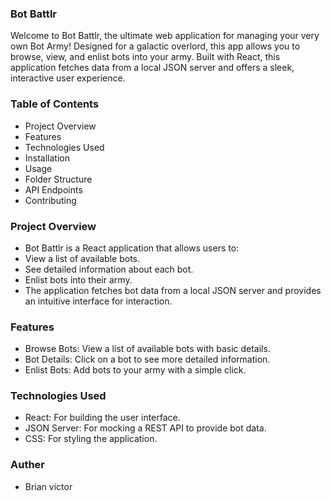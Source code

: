 ### Bot Battlr
Welcome to Bot Battlr, the ultimate web application for managing your very own Bot Army! Designed for a galactic overlord, this app allows you to browse, view, and enlist bots into your army. Built with React, this application fetches data from a local JSON server and offers a sleek, interactive user experience.

### Table of Contents
- Project Overview
- Features
- Technologies Used
- Installation
- Usage
- Folder Structure
- API Endpoints
- Contributing
  
### Project Overview
- Bot Battlr is a React application that allows users to:
- View a list of available bots.
- See detailed information about each bot.
- Enlist bots into their army.
- The application fetches bot data from a local JSON server and provides an intuitive interface for interaction.

### Features
- Browse Bots: View a list of available bots with basic details.
- Bot Details: Click on a bot to see more detailed information.
- Enlist Bots: Add bots to your army with a simple click.
### Technologies Used
- React: For building the user interface.
- JSON Server: For mocking a REST API to provide bot data.
- CSS: For styling the application.

### Auther
- Brian victor

